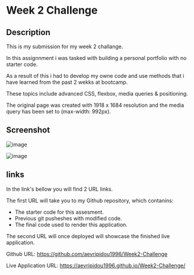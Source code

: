 # Week 2 Challenge


## Description
This is my submission for my week 2 challange.

In this assignnment i was tasked with building a personal portfolio with no starter code.

As a result of this i had to develop my owne code and use methods that i have learned from the past 2 wekks at bootcamp.

These topics include advanced CSS, flexbox, media queries & positioning.

The original page was created with 1918 x 1684 resolution and the media query has been set to (max-width: 992px).

 
## Screenshot
![image](https://user-images.githubusercontent.com/114223852/220617627-1a98c178-a178-4432-91d5-9a665880e34c.png)

![image](https://user-images.githubusercontent.com/114223852/220617861-650568bc-c2af-46f5-ad61-7f2cdc765e40.png)


## links
In the link's bellow you will find 2 URL links. 

The first URL will take you to my Github repository, which contanins:

- The starter code for this assesment.
- Previous git pusheshes with modified code.
- The final code used to render this application.

The second URL will once deployed will showcase the finished live application.

Github URL: https://github.com/aevripidou1996/Week2-Challenge

Live Application URL: https://aevripidou1996.github.io/Week2-Challenge/


